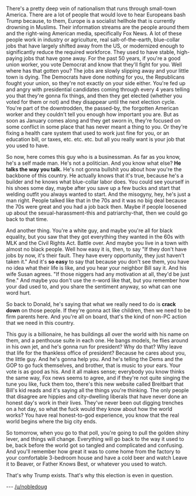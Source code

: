There's a pretty deep vein of nationalism that runs through small-town America.  There are a lot of people that would love to hear Europeans bash Trump because, to them, Europe is a socialist hellhole that is currently drowning in Muslims.  Their information streams are the people around them and the right-wing American media, specifically Fox News.  A lot of these people work in industry or agriculture, real salt-of-the-earth, blue-collar jobs that have largely shifted away from the US, or modernized enough to significantly reduce the required workforce.  They used to have stable, high-paying jobs that have gone away.  For the past 50 years, if you're a good union worker, you vote Democrat and know that they'll fight for you.  Well where has that gotten you?  The jobs are slowly slipping away and your little town is dying.  The Democrats have done nothing for you, the Republicans fought your union, so they're not exactly on your side either.  You're fed up and angry with presidential candidates coming through every 4 years telling you that they're gonna fix things, and then they get elected (whether you voted for them or not) and they disappear until the next election cycle.  You're part of the downtrodden, the passed-by, the forgotten American worker and they couldn't tell you enough how important you are.  But as soon as January comes along and they get sworn in, they're focused on some conflict in some place that has never meant a thing to you.  Or they're fixing a health care system that used to work just fine for you, or an education bill, or taxes, etc. etc. etc. but all you really want is your job that you used to have.

So now, here comes this guy who is a businessman.  As far as you know, he's a self made man.  He's not a politician.  And you know what else? **He talks the way you talk.**  He's not gonna bullshit you about how you're the backbone of this country.  He actually knows that it's true, because he's a builder and he knows what blue-collar labor does.  You could see yourself in his shoes some day, maybe after you save up a few bucks and start that welding outfit you always wanted to start.  And the misogyny, hey, he's just a man right.  People talked like that in the 70s and it was no big deal because the 70s were great and you had a job back then.  Maybe if people loosened up about the sexual-harassment-this and patriarchy-that, then we could go back to that time.  

And another thing.  You're a white guy, and maybe you're all for black equality, but you saw that they got everything they wanted in the 60s with MLK and the Civil Rights Act.  Battle over.  And maybe you live in a town with almost no black people.  Well how easy it is, then, to say "If they don't have jobs by now, it's their fault. They have every opportunity, they just haven't taken it."  And it's **so easy** to say that because you don't see them, you have no idea what their life is like, and you hear your neighbor Bill say it.  And his wife Susan agrees.  "If those niggers had any motivation at all, they'd be just fine."  And maybe you don't use the n-word like that, but you remember how your dad used to, and you share the sentiment anyway, so what can one word hurt.  

So back to Donald, he's saying that what we really need to do is **crack down** on those people.  If they're gonna act like children, then we need to be firm parents here.  And you're all on board, that's the kind of non-PC action that we need in this country.

This guy is a billionaire, he has buildings all over the world with his name on them, and a penthouse suite in each one.  He bangs models, he flies around in his own jet, and he's gonna run for president?  Why do that? Why leave that life for the thankless office of president?  Because he cares about you, the little guy. And he's gonna help you.  And he's telling the Dems and the GOP to go fuck themselves, and brother, that is music to your ears.  Your vote is as good as his.  And it all makes sense; everybody you know thinks the same way, Fox news seems to agree, and if they're not quite singing the tune you like, fuck them too, there's this new website called Breitbart that Bill's kid reads and it's saying all the things you're thinking.  The only people that disagree are hippies and city-dwelling liberals that have never done an honest day's work in their lives.  They've never been out digging trenches on a hot day, so what the fuck would they know about how the world works?  You have real honest-to-god experience, you know that the real world begins where the big city ends.

So tomorrow, when you go to that poll, you're going to pull the golden shiny lever, and things will change.  Everything will go back to the way it used to be, back before the world got so tangled and complicated and confusing.  And you'll remember how great it was to come home from the factory to your comfortable 3-bedroom house and have a cold beer and watch Leave it to Beaver, or Father Knows Best, or whatever you used to watch.

That's why Trump exists.  That's why this election is even in question.

--- [/u/nobledoug](https://www.reddit.com/user/nobledoug)
